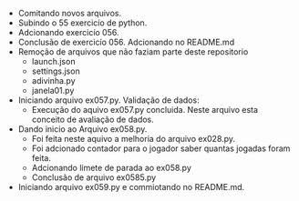 -   Comitando novos arquivos.
-   Subindo o 55 exercicío de python. 
-   Adcionando exercicío 056.
-   Conclusão de exercicío 056. Adcionando no README.md
-   Remoção de arquivos que não faziam parte deste repositorio
    -   launch.json
    -   settings.json
    -   adivinha.py
    -   janela01.py
-   Iniciando arquivo ex057.py. Validação de dados:
    -   Execução do aquivo ex057.py concluida. Neste arquivo esta conceito de avaliação de dados.
-   Dando inicio ao Arquivo ex058.py.
    -   Foi feita neste aquivo a melhoria do arquivo ex028.py.
    -   Foi adcionado contador para o jogador saber quantas jogadas foram feita.
    -   Adcionando limete de parada ao ex058.py
    -   Conclusão de arquivo ex0585.py
-   Iniciando arquivo ex059.py e commiotando no README.md.

 